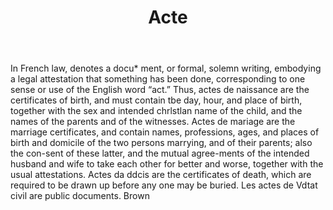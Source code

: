 ---
title: Acte
permalink: "/definitions/acte.html"
body: In French law, denotes a docu* ment, or formal, solemn writing, embodying a
  legal attestation that something has been done, corresponding to one sense or use
  of the English word “act.” Thus, actes de naissance are the certificates of birth,
  and must contain tbe day, hour, and place of birth, together with the sex and intended
  chrlstlan name of the child, and the names of the parents and of the witnesses.
  Actes de mariage are the marriage certificates, and contain names, professions,
  ages, and places of birth and domicile of the two persons marrying, and of their
  parents; also the con-sent of these latter, and the mutual agree-ments of the intended
  husband and wife to take each other for better and worse, together with the usual
  attestations. Actes da ddcis are the certificates of death, which are required to
  be drawn up before any one may be buried. Les actes de Vdtat civil are public documents.
  Brown
published_at: '2018-07-07'
layout: post
---